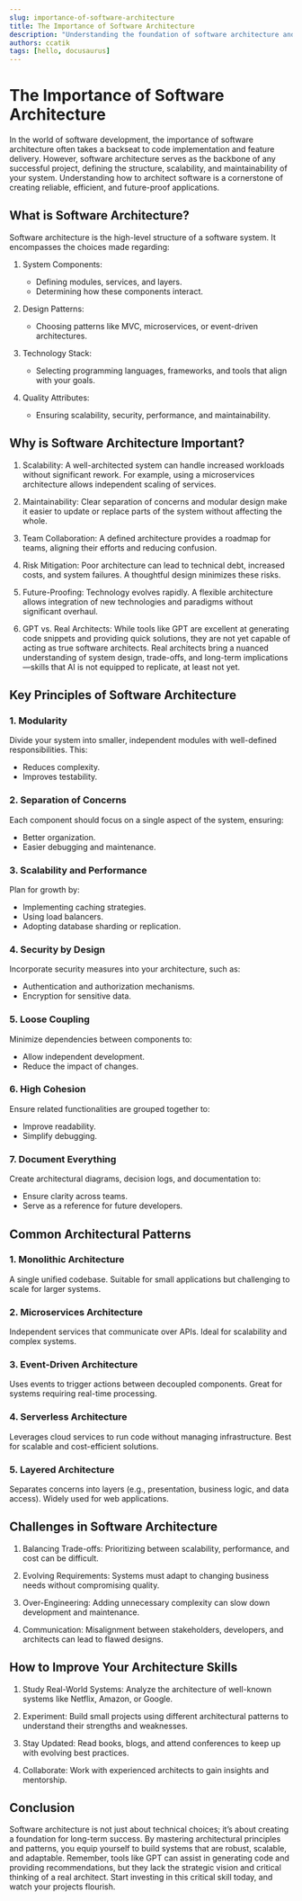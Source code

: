 ```yaml
---
slug: importance-of-software-architecture
title: The Importance of Software Architecture
description: "Understanding the foundation of software architecture and why it is crucial for building robust systems."
authors: ccatik
tags: [hello, docusaurus]
---
```


# The Importance of Software Architecture

In the world of software development, the importance of software architecture often takes a backseat to code implementation and feature delivery. However, software architecture serves as the backbone of any successful project, defining the structure, scalability, and maintainability of your system. Understanding how to architect software is a cornerstone of creating reliable, efficient, and future-proof applications.

<!-- truncate -->

## What is Software Architecture?

Software architecture is the high-level structure of a software system. It encompasses the choices made regarding:

1. System Components:
   - Defining modules, services, and layers.
   - Determining how these components interact.

2. Design Patterns:
   - Choosing patterns like MVC, microservices, or event-driven architectures.

3. Technology Stack:
   - Selecting programming languages, frameworks, and tools that align with your goals.

4. Quality Attributes:
   - Ensuring scalability, security, performance, and maintainability.

## Why is Software Architecture Important?

1. Scalability:
   A well-architected system can handle increased workloads without significant rework. For example, using a microservices architecture allows independent scaling of services.

2. Maintainability:
   Clear separation of concerns and modular design make it easier to update or replace parts of the system without affecting the whole.

3. Team Collaboration:
   A defined architecture provides a roadmap for teams, aligning their efforts and reducing confusion.

4. Risk Mitigation:
   Poor architecture can lead to technical debt, increased costs, and system failures. A thoughtful design minimizes these risks.

5. Future-Proofing:
   Technology evolves rapidly. A flexible architecture allows integration of new technologies and paradigms without significant overhaul.

6. GPT vs. Real Architects:
   While tools like GPT are excellent at generating code snippets and providing quick solutions, they are not yet capable of acting as true software architects. Real architects bring a nuanced understanding of system design, trade-offs, and long-term implications—skills that AI is not equipped to replicate, at least not yet.

## Key Principles of Software Architecture

### 1. Modularity
Divide your system into smaller, independent modules with well-defined responsibilities. This:
- Reduces complexity.
- Improves testability.

### 2. Separation of Concerns
Each component should focus on a single aspect of the system, ensuring:
- Better organization.
- Easier debugging and maintenance.

### 3. Scalability and Performance
Plan for growth by:
- Implementing caching strategies.
- Using load balancers.
- Adopting database sharding or replication.

### 4. Security by Design
Incorporate security measures into your architecture, such as:
- Authentication and authorization mechanisms.
- Encryption for sensitive data.

### 5. Loose Coupling
Minimize dependencies between components to:
- Allow independent development.
- Reduce the impact of changes.

### 6. High Cohesion
Ensure related functionalities are grouped together to:
- Improve readability.
- Simplify debugging.

### 7. Document Everything
Create architectural diagrams, decision logs, and documentation to:
- Ensure clarity across teams.
- Serve as a reference for future developers.

## Common Architectural Patterns

### 1. Monolithic Architecture
A single unified codebase. Suitable for small applications but challenging to scale for larger systems.

### 2. Microservices Architecture
Independent services that communicate over APIs. Ideal for scalability and complex systems.

### 3. Event-Driven Architecture
Uses events to trigger actions between decoupled components. Great for systems requiring real-time processing.

### 4. Serverless Architecture
Leverages cloud services to run code without managing infrastructure. Best for scalable and cost-efficient solutions.

### 5. Layered Architecture
Separates concerns into layers (e.g., presentation, business logic, and data access). Widely used for web applications.

## Challenges in Software Architecture

1. Balancing Trade-offs:
   Prioritizing between scalability, performance, and cost can be difficult.

2. Evolving Requirements:
   Systems must adapt to changing business needs without compromising quality.

3. Over-Engineering:
   Adding unnecessary complexity can slow down development and maintenance.

4. Communication:
   Misalignment between stakeholders, developers, and architects can lead to flawed designs.

## How to Improve Your Architecture Skills

1. Study Real-World Systems:
   Analyze the architecture of well-known systems like Netflix, Amazon, or Google.

2. Experiment:
   Build small projects using different architectural patterns to understand their strengths and weaknesses.

3. Stay Updated:
   Read books, blogs, and attend conferences to keep up with evolving best practices.

4. Collaborate:
   Work with experienced architects to gain insights and mentorship.

## Conclusion

Software architecture is not just about technical choices; it’s about creating a foundation for long-term success. By mastering architectural principles and patterns, you equip yourself to build systems that are robust, scalable, and adaptable. Remember, tools like GPT can assist in generating code and providing recommendations, but they lack the strategic vision and critical thinking of a real architect. Start investing in this critical skill today, and watch your projects flourish.


